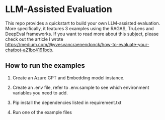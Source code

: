 
# LLM-Assisted Evaluation

This repo provides a quickstart to build your own LLM-assisted evaluation. More specifically, it features 3 examples using the RAGAS, TruLens and DeepEval frameworks.
If you want to read more about this subject, please check out the article I wrote https://medium.com/@yvesvancraenendonck/how-to-evaluate-your-chatbot-a21bc4191bcb.


## How to run the examples

1. Create an Azure GPT and Embedding model instance.

2. Create an .env file, refer to .env.sample to see which environment variables you need to add.

3. Pip install the dependencies listed in requirement.txt

4. Run one of the example files
